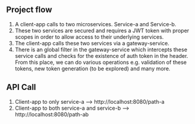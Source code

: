 Project flow
----------------
1. A client-app calls to two microservices. Service-a and Service-b.
2. These two services are secured and requires a JWT token with proper scopes in order to allow access to their underlying services.
3. The client-app calls these two services via a gateway-service.
4. There is an global filter in the gateway-service which intercepts these service calls and checks for the existence of auth token in the header. From this place, we can do various operations e.g. validation of these tokens, new token generation (to be explored) and many more.


API Call
--------
1. Client-app to only service-a --> http://localhost:8080/path-a
2. Client-app to both service-a and service-b --> http://localhost:8080/path-ab

